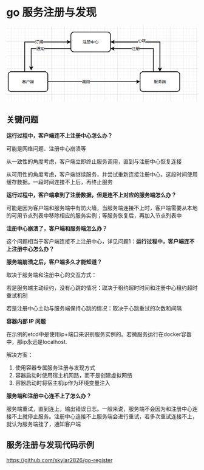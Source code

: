 # go 服务注册与发现

![image-20250318145517872](服务注册与发现.assets/image-20250318145517872.png)

## 关键问题

**运行过程中，客户端连不上注册中心怎么办？**

可能是网络问题、注册中心崩溃等

从一致性的角度考虑，客户端立即终止服务调用，直到与注册中心恢复连接

从可用性的角度考虑，客户端继续服务，并尝试重新连接注册中心，这段时间使用缓存数据。一段时间连接不上后，再终止服务

**运行过程中，客户端拿到了注册数据，但是连不上对应的服务端怎么办？**

可能是因为客户端和服务端中有防火墙，当服务端连接不上时，客户端需要从本地的可用节点列表中移除相应的服务实例；等服务恢复后，再加入节点列表中

**注册中心崩溃了，客户端和服务端怎么办？**

这个问题相当于客户端连接不上注册中心，详见问题1：**运行过程中，客户端连不上注册中心怎么办？**

**服务端崩溃之后，客户端多久才能知道？**

取决于服务端和注册中心的交互方式：

若是服务端主动续约，没有心跳的情况：取决于租约超时时间和注册中心租约超时重试机制

若是注册中心主动与服务端保持心跳的情况：取决于心跳重试的次数和间隔

**容器内部 IP 问题**

在示例的etcd中是使用ip+端口来识别服务实例的。若微服务运行在docker容器中，那ip永远是localhost.

解决方案：

1. 使用容器专属服务注册与发现方式
2. 容器启动时使用宿主机网路，而不是创建虚拟网络
3. 容器启动时将宿主机ip作为环境变量注入

**服务端和注册中心连不上了怎么办？**

服务端重试，直到连上，输出错误日志。一般来说，服务端不会因为和注册中心连接不上就停止服务。注册中心连接不上服务端会进行重试，若多次重试连接不上，就认为服务端挂了，通知客户端

## 服务注册与发现代码示例

https://github.com/skylar2826/go-register